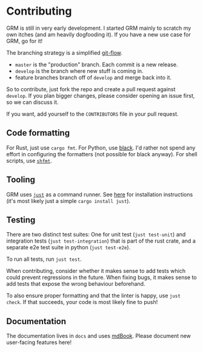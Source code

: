 # Contributing

GRM is still in very early development. I started GRM mainly to scratch my own
itches (and am heavily dogfooding it). If you have a new use case for GRM, go
for it!

The branching strategy is a simplified
[git-flow](https://nvie.com/posts/a-successful-git-branching-model/).

* `master` is the "production" branch. Each commit is a new release.
* `develop` is the branch where new stuff is coming in.
* feature branches branch off of `develop` and merge back into it.

So to contribute, just fork the repo and create a pull request against
`develop`. If you plan bigger changes, please consider opening an issue first,
so we can discuss it.

If you want, add yourself to the `CONTRIBUTORS` file in your pull request.

## Code formatting

For Rust, just use `cargo fmt`. For Python, use
[black](https://github.com/psf/black). I'd rather not spend any effort in
configuring the formatters (not possible for black anyway). For shell scripts,
use [`shfmt`](https://github.com/mvdan/sh).

## Tooling

GRM uses [`just`](https://github.com/casey/just) as a command runner. See
[here](https://github.com/casey/just#installation) for installation
instructions (it's most likely just a simple `cargo install just`).

## Testing

There are two distinct test suites: One for unit test (`just test-unit`) and
integration tests (`just test-integration`) that is part of the rust crate, and
a separate e2e test suite in python (`just test-e2e`).

To run all tests, run `just test`.

When contributing, consider whether it makes sense to add tests which could
prevent regressions in the future. When fixing bugs, it makes sense to add
tests that expose the wrong behaviour beforehand.

To also ensure proper formatting and that the linter is happy, use `just check`.
If that succeeds, your code is most likely fine to push!

## Documentation

The documentation lives in `docs` and uses
[mdBook](https://github.com/rust-lang/mdBook). Please document new user-facing
features here!

